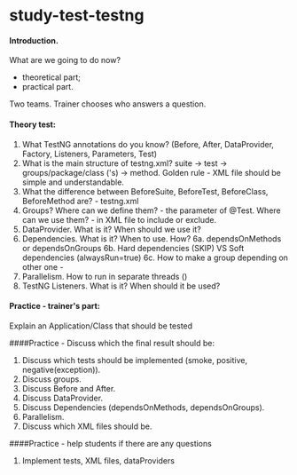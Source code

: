 # study-test-testng

#### Introduction.
What are we going to do now?
- theoretical part;
- practical part.

Two teams. Trainer chooses who answers a question.


#### Theory test:
1. What TestNG annotations do you know? (Before, After, DataProvider, Factory, Listeners, Parameters, Test)
2. What is the main structure of testng.xml? suite -> test -> groups/package/class ('s) -> method.  Golden rule - XML file should be simple and understandable.
3. What the difference between BeforeSuite, BeforeTest, BeforeClass, BeforeMethod are? - testng.xml
4. Groups? Where can we define them? - the parameter of @Test. Where can we use them? - in XML file to include or exclude.
5. DataProvider. What is it? When should we use it?
6. Dependencies. What is it? When to use. How?
6a. dependsOnMethods or dependsOnGroups
6b. Hard dependencies (SKIP) VS Soft dependencies (alwaysRun=true)
6c. How to make a group depending on other one - <groups> <dependencies> <group name="c" depends-on="a  b" />
7. Parallelism. How to run in separate threads (<suite name="My suite" parallel="methods|tests|classes|instances" thread-count="5">)
8. TestNG Listeners. What is it? When should it be used?

#### Practice - trainer's part:

Explain an Application/Class that should be tested

####Practice - Discuss which the final result should be:
1. Discuss which tests should be implemented (smoke, positive, negative(exception)).
2. Discuss groups.
3. Discuss Before and After.
4. Discuss DataProvider.
5. Discuss Dependencies (dependsOnMethods, dependsOnGroups).
6. Parallelism.
7. Discuss which XML files should be.


####Practice - help students if there are any questions
1. Implement tests, XML files, dataProviders